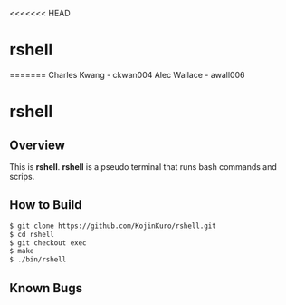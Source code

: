 <<<<<<< HEAD
# rshell
=======
Charles Kwang - ckwan004
Alec Wallace - awall006

# rshell
## Overview
This is **rshell**. **rshell** is a pseudo terminal that runs bash commands and scrips.

## How to Build
```bash
$ git clone https://github.com/KojinKuro/rshell.git
$ cd rshell
$ git checkout exec
$ make
$ ./bin/rshell
```

## Known Bugs
